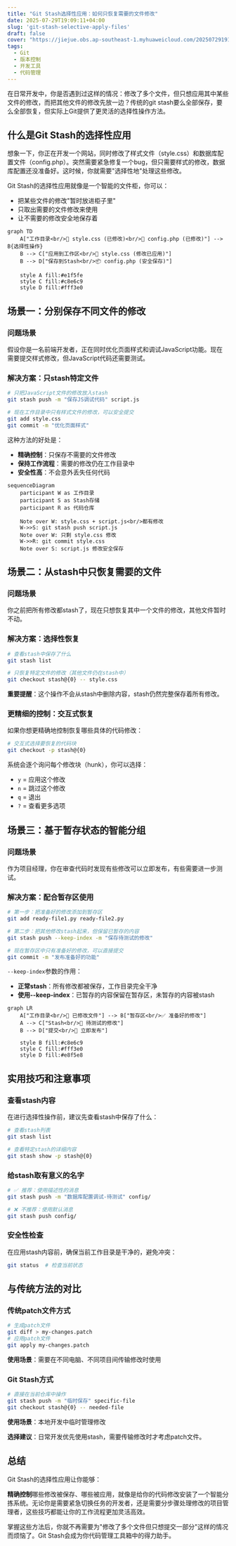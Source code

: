 ```yaml
---
title: "Git Stash选择性应用：如何只恢复需要的文件修改"
date: 2025-07-29T19:09:11+04:00
slug: 'git-stash-selective-apply-files'
draft: false
cover: "https://jiejue.obs.ap-southeast-1.myhuaweicloud.com/20250729191613726.webp"
tags:
  - Git
  - 版本控制
  - 开发工具
  - 代码管理
---
```


在日常开发中，你是否遇到过这样的情况：修改了多个文件，但只想应用其中某些文件的修改，而把其他文件的修改先放一边？传统的git stash要么全部保存，要么全部恢复，但实际上Git提供了更灵活的选择性操作方法。

<!--more-->

## 什么是Git Stash的选择性应用

想象一下，你正在开发一个网站，同时修改了样式文件（style.css）和数据库配置文件（config.php）。突然需要紧急修复一个bug，但只需要样式的修改，数据库配置还没准备好。这时候，你就需要"选择性地"处理这些修改。

Git Stash的选择性应用就像是一个智能的文件柜，你可以：
- 把某些文件的修改"暂时放进柜子里"
- 只取出需要的文件修改来使用
- 让不需要的修改安全地保存着

```mermaid
graph TD
    A["工作目录<br/>📁 style.css (已修改)<br/>📁 config.php (已修改)"] --> B{选择性操作}
    B --> C["应用到工作区<br/>📁 style.css (修改已应用)"]
    B --> D["保存到Stash<br/>📦 config.php (安全保存)"]
    
    style A fill:#e1f5fe
    style C fill:#c8e6c9
    style D fill:#fff3e0
```

## 场景一：分别保存不同文件的修改

### 问题场景
假设你是一名前端开发者，正在同时优化页面样式和调试JavaScript功能。现在需要提交样式修改，但JavaScript代码还需要测试。

### 解决方案：只stash特定文件

```bash
# 只把JavaScript文件的修改放入stash
git stash push -m "保存JS调试代码" script.js

# 现在工作目录中只有样式文件的修改，可以安全提交
git add style.css
git commit -m "优化页面样式"
```

这种方法的好处是：
- **精确控制**：只保存不需要的文件修改
- **保持工作流程**：需要的修改仍在工作目录中
- **安全性高**：不会意外丢失任何代码

```mermaid
sequenceDiagram
    participant W as 工作目录
    participant S as Stash存储
    participant R as 代码仓库
    
    Note over W: style.css + script.js<br/>都有修改
    W->>S: git stash push script.js
    Note over W: 只剩 style.css 修改
    W->>R: git commit style.css
    Note over S: script.js 修改安全保存
```

## 场景二：从stash中只恢复需要的文件

### 问题场景
你之前把所有修改都stash了，现在只想恢复其中一个文件的修改，其他文件暂时不动。

### 解决方案：选择性恢复

```bash
# 查看stash中保存了什么
git stash list

# 只恢复特定文件的修改（其他文件仍在stash中）
git checkout stash@{0} -- style.css
```

**重要提醒**：这个操作不会从stash中删除内容，stash仍然完整保存着所有修改。

### 更精细的控制：交互式恢复

如果你想更精确地控制恢复哪些具体的代码修改：

```bash
# 交互式选择要恢复的代码块
git checkout -p stash@{0}
```

系统会逐个询问每个修改块（hunk），你可以选择：
- `y` = 应用这个修改
- `n` = 跳过这个修改  
- `q` = 退出
- `?` = 查看更多选项

## 场景三：基于暂存状态的智能分组

### 问题场景
作为项目经理，你在审查代码时发现有些修改可以立即发布，有些需要进一步测试。

### 解决方案：配合暂存区使用

```bash
# 第一步：把准备好的修改添加到暂存区
git add ready-file1.py ready-file2.py

# 第二步：把其他修改stash起来，但保留已暂存的内容
git stash push --keep-index -m "保存待测试的修改"

# 现在暂存区中只有准备好的修改，可以直接提交
git commit -m "发布准备好的功能"
```

`--keep-index`参数的作用：
- **正常stash**：所有修改都被保存，工作目录完全干净
- **使用--keep-index**：已暂存的内容保留在暂存区，未暂存的内容被stash

```mermaid
graph LR
    A["工作目录<br/>📝 已修改文件"] --> B["暂存区<br/>✅ 准备好的修改"]
    A --> C["Stash<br/>🔄 待测试的修改"]
    B --> D["提交<br/>🎯 立即发布"]
    
    style B fill:#c8e6c9
    style C fill:#fff3e0
    style D fill:#e8f5e8
```

## 实用技巧和注意事项

### 查看stash内容
在进行选择性操作前，建议先查看stash中保存了什么：

```bash
# 查看stash列表
git stash list

# 查看特定stash的详细内容
git stash show -p stash@{0}
```

### 给stash取有意义的名字
```bash
# ✅ 推荐：使用描述性的消息
git stash push -m "数据库配置调试-待测试" config/

# ❌ 不推荐：使用默认消息
git stash push config/
```

### 安全性检查
在应用stash内容前，确保当前工作目录是干净的，避免冲突：
```bash
git status  # 检查当前状态
```

## 与传统方法的对比

### 传统patch文件方式
```bash
# 生成patch文件
git diff > my-changes.patch
# 应用patch文件  
git apply my-changes.patch
```

**使用场景**：需要在不同电脑、不同项目间传输修改时使用

### Git Stash方式
```bash
# 直接在当前仓库中操作
git stash push -m "临时保存" specific-file
git checkout stash@{0} -- needed-file
```

**使用场景**：本地开发中临时管理修改

**选择建议**：日常开发优先使用stash，需要传输修改时才考虑patch文件。

## 总结

Git Stash的选择性应用让你能够：

**精确控制**哪些修改被保存、哪些被应用，就像是给你的代码修改安装了一个智能分拣系统。无论你是需要紧急切换任务的开发者，还是需要分步骤处理修改的项目管理者，这些技巧都能让你的工作流程更加灵活高效。

掌握这些方法后，你就不再需要为"修改了多个文件但只想提交一部分"这样的情况而烦恼了。Git Stash会成为你代码管理工具箱中的得力助手。

